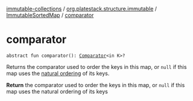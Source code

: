 [immutable-collections](../../index.md) / [org.platestack.structure.immutable](../index.md) / [ImmutableSortedMap](index.md) / [comparator](.)

# comparator

`abstract fun comparator(): `[`Comparator`](http://docs.oracle.com/javase/6/docs/api/java/util/Comparator.html)`<in K>?`

Returns the comparator used to order the keys in this map, or
`null` if this map uses the [natural ordering](#) of its keys.

**Return**
the comparator used to order the keys in this map,
    or `null` if this map uses the natural ordering
    of its keys

